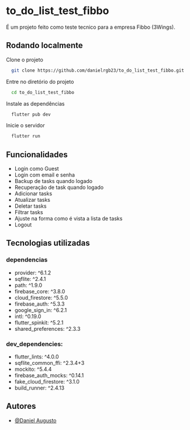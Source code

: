 # to_do_list_test_fibbo

É um projeto feito como teste tecnico para a empresa Fibbo (3Wings).

## Rodando localmente

Clone o projeto

```bash
  git clone https://github.com/danielrgb23/to_do_list_test_fibbo.git
```

Entre no diretório do projeto

```bash
  cd to_do_list_test_fibbo
```

Instale as dependências

```bash
  flutter pub dev
```

Inicie o servidor

```bash
  flutter run
```
    
## Funcionalidades

- Login como Guest
- Login com email e senha
- Backup de tasks quando logado
- Recuperação de task quando logado
- Adicionar tasks
- Atualizar tasks
- Deletar tasks
- Filtrar tasks
- Ajuste na forma como é vista a lista de tasks
- Logout


## Tecnologias utilizadas

### dependencias

- provider: ^6.1.2
- sqflite: ^2.4.1
- path: ^1.9.0
- firebase_core: ^3.8.0
- cloud_firestore: ^5.5.0
- firebase_auth: ^5.3.3
- google_sign_in: ^6.2.1
- intl: ^0.19.0
- flutter_spinkit: ^5.2.1
- shared_preferences: ^2.3.3

### dev_dependencies:
 
- flutter_lints: ^4.0.0
- sqflite_common_ffi: ^2.3.4+3
- mockito: ^5.4.4
- firebase_auth_mocks: ^0.14.1
- fake_cloud_firestore: ^3.1.0
- build_runner: ^2.4.13


## Autores

- [@Daniel Augusto](https://github.com/danielrgb23)
